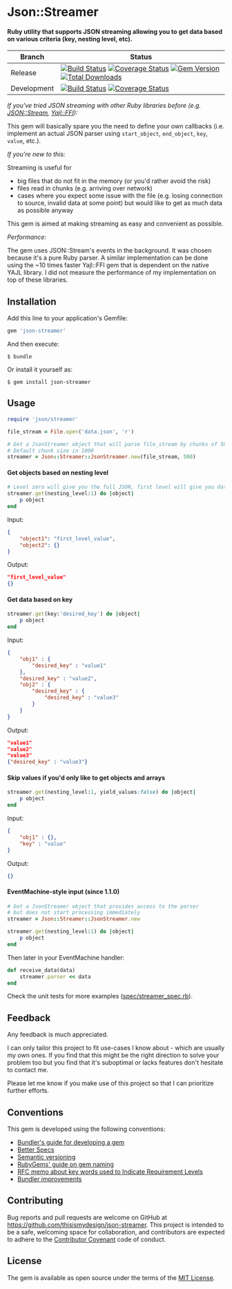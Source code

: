 # Json::Streamer

#### Ruby utility that supports JSON streaming allowing you to get data based on various criteria (key, nesting level, etc).

| Branch | Status |
| ------ | ------ |
| Release | [![Build Status](https://travis-ci.org/thisismydesign/json-streamer.svg?branch=release)](https://travis-ci.org/thisismydesign/json-streamer)   [![Coverage Status](https://coveralls.io/repos/github/thisismydesign/json-streamer/badge.svg?branch=release)](https://coveralls.io/github/thisismydesign/json-streamer?branch=release)   [![Gem Version](https://badge.fury.io/rb/json-streamer.svg)](https://badge.fury.io/rb/json-streamer)   [![Total Downloads](http://ruby-gem-downloads-badge.herokuapp.com/json-streamer?type=total)](https://rubygems.org/gems/json-streamer) |
| Development | [![Build Status](https://travis-ci.org/thisismydesign/json-streamer.svg?branch=master)](https://travis-ci.org/thisismydesign/json-streamer)   [![Coverage Status](https://coveralls.io/repos/github/thisismydesign/json-streamer/badge.svg?branch=master)](https://coveralls.io/github/thisismydesign/json-streamer?branch=master) |

*If you've tried JSON streaming with other Ruby libraries before (e.g. [JSON::Stream](https://github.com/dgraham/json-stream), [Yajl::FFI](https://github.com/dgraham/yajl-ffi)):*

This gem will basically spare you the need to define your own callbacks (i.e. implement an actual JSON parser using `start_object`, `end_object`, `key`, `value`, etc.).


*If you're new to this:*

Streaming is useful for
- big files that do not fit in the memory (or you'd rather avoid the risk)
- files read in chunks (e.g. arriving over network)
- cases where you expect some issue with the file (e.g. losing connection to source, invalid data at some point) but would like to get as much data as possible anyway

This gem is aimed at making streaming as easy and convenient as possible.

*Performance:*

The gem uses JSON::Stream's events in the background. It was chosen because it's a pure Ruby parser.
A similar implementation can be done using the ~10 times faster Yajl::FFI gem that is dependent on the native YAJL library.
I did not measure the performance of my implementation on top of these libraries.

## Installation

Add this line to your application's Gemfile:

```ruby
gem 'json-streamer'
```

And then execute:

    $ bundle

Or install it yourself as:

    $ gem install json-streamer

## Usage

```ruby
require 'json/streamer'

file_stream = File.open('data.json', 'r')

# Get a JsonStreamer object that will parse file_stream by chunks of 500
# Default chunk size in 1000
streamer = Json::Streamer::JsonStreamer.new(file_stream, 500)
```

#### Get objects based on nesting level

```ruby
# Level zero will give you the full JSON, first level will give you data within full JSON object, etc.
streamer.get(nesting_level:1) do |object|
    p object
end
```

Input:
```json
{
    "object1": "first_level_value",
    "object2": {}
}
```

Output:
```json
"first_level_value"
{}
```

#### Get data based on key

```ruby
streamer.get(key:'desired_key') do |object|
    p object
end
```

Input:
```json
{
    "obj1" : {
        "desired_key" : "value1"
    },
    "desired_key" : "value2",
    "obj2" : {
        "desired_key" : {
            "desired_key" : "value3"
        }
    }
}
```

Output:
```json
"value1"
"value2"
"value3"
{"desired_key" : "value3"}
```

#### Skip values if you'd only like to get objects and arrays

```ruby
streamer.get(nesting_level:1, yield_values:false) do |object|
    p object
end
```

Input:
```json
{
    "obj1" : {},
    "key" : "value"
}
```

Output:
```json
{}
```

#### EventMachine-style input (since 1.1.0)

```ruby
# Get a JsonStreamer object that provides access to the parser
# but does not start processing immediately
streamer = Json::Streamer::JsonStreamer.new

streamer.get(nesting_level:1) do |object|
    p object
end
```

Then later in your EventMachine handler:

```ruby
def receive_data(data)
    streamer.parser << data
end
```

Check the unit tests for more examples ([spec/streamer_spec.rb](spec/streamer_spec.rb)).

## Feedback

Any feedback is much appreciated.

I can only tailor this project to fit use-cases I know about - which are usually my own ones. If you find that this might be the right direction to solve your problem too but you find that it's suboptimal or lacks features don't hesitate to contact me.

Please let me know if you make use of this project so that I can prioritize further efforts.

## Conventions

This gem is developed using the following conventions:
- [Bundler's guide for developing a gem](http://bundler.io/v1.14/guides/creating_gem.html)
- [Better Specs](http://www.betterspecs.org/)
- [Semantic versioning](http://semver.org/)
- [RubyGems' guide on gem naming](http://guides.rubygems.org/name-your-gem/)
- [RFC memo about key words used to Indicate Requirement Levels](https://tools.ietf.org/html/rfc2119)
- [Bundler improvements](https://github.com/thisismydesign/bundler-improvements)

## Contributing

Bug reports and pull requests are welcome on GitHub at https://github.com/thisismydesign/json-streamer. This project is intended to be a safe, welcoming space for collaboration, and contributors are expected to adhere to the [Contributor Covenant](http://contributor-covenant.org) code of conduct.

## License

The gem is available as open source under the terms of the [MIT License](http://opensource.org/licenses/MIT).
